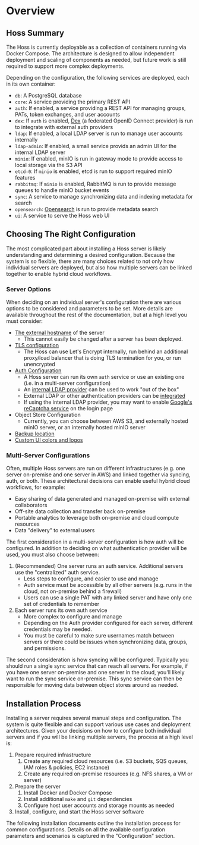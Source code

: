 # Overview

## Hoss Summary
The Hoss is currently deployable as a collection of containers running via Docker Compose. The architecture is
designed to allow independent deployment and scaling of components as needed, but future work is still
required to support more complex deployments.

Depending on the configuration, the following services are deployed, each in its own container:

- `db`: A PostgreSQL database
- `core`: A service providing the primary REST API
- `auth`: If enabled, a service providing a REST API for managing groups, PATs, token exchanges, and user accounts
- `dex`: If `auth` is enabled, [Dex](https://dexidp.io/) (a federated OpenID Connect provider) is run to integrate with external auth providers
- `ldap`: If enabled, a local LDAP server is run to manage user accounts internally
- `ldap-admin`: If enabled, a small service provids an admin UI for the internal LDAP server
- `minio`: If enabled, minIO is run in gateway mode to provide access to local storage via the S3 API
- `etcd-0`: If `minio` is enabled, etcd is run to support required minIO features
- `rabbitmq`: If `minio` is enabled, RabbitMQ is run to provide message queues to handle minIO bucket events
- `sync`: A service to manage synchronizing data and indexing metadata for search
- `opensearch`: [Opensearch](https://opensearch.org/) is run to provide metadata search
- `ui`: A service to serve the Hoss web UI

## Choosing The Right Configuration

The most complicated part about installing a Hoss server is likely understanding and determining a desired configuration.
Because the system is so flexible, there are many choices related to not only how individual servers are
deployed, but also how multiple servers can be linked together to enable hybrid cloud workflows.

### Server Options
When deciding on an individual server's configuration there are various options to be considered
and parameters to be set. More details are available throughout the rest of the documentation, but
at a high level you must consider:

- [The external hostname](install-on-prem.md#configure-variables) of the server
  - This cannot easily be changed after a server has been deployed.
- [TLS configuration](../configuration/tls.md)
  - The Hoss can use Let's Encrypt internally, run behind an additional proxy/load balancer that is doing TLS termination for you, or run unencrypted
- [Auth Configuration](../configuration/auth.md)
  - A Hoss server can run its own `auth` service or use an existing one (i.e. in a multi-server configuration)
  - An [internal LDAP provider](../maintenance/internal-ldap.md) can be used to work "out of the box"
  - External LDAP or other authentication providers can be [integrated](../configuration/auth.md)
  - If using the internal LDAP provider, you may want to enable [Google's reCaptcha service](../configuration/captcha.md) on the login page
- Object Store Configuration
  - Currently, you can choose between AWS S3, and externally hosted minIO server, or an internally hosted minIO server
- [Backup location](../maintenance/backup-and-restore.md)
- [Custom UI colors and logos](../configuration/ui.md)

### Multi-Server Configurations
Often, multiple Hoss servers are run on different infrastructures (e.g. one server on-premise and one server in AWS) and
linked together via syncing, auth, or both. These architectural decisions can enable useful hybrid cloud workflows, for example:

- Easy sharing of data generated and managed on-premise with external collaborators
- Off-site data collection and transfer back on-premise
- Portable analytics to leverage both on-premise and cloud compute resources
- Data "delivery" to external users

The first consideration in a multi-server configuration is how auth will be configured. In addition to deciding on what
authentication provider will be used, you must also choose between:

1) (Recommended) One server runs an auth service. Additional servers use the "centralized" auth service.
   * Less steps to configure, and easier to use and manage
   * Auth service must be accessible by all other servers (e.g. runs in the cloud, not on-premise behind a firewall)
   * Users can use a single PAT with any linked server and have only one set of credentials to remember
2) Each server runs its own auth service
   * More complex to configure and manage
   * Depending on the Auth provider configured for each server, different credentials may be needed. 
   * You must be careful to make sure usernames match between servers or there could be issues when synchronizing data, groups, and permissions.


The second consideration is how syncing will be configured. Typically you should run a single sync service that can reach all servers.
For example, if you have one server on-premise and one server in the cloud, you'll likely want to run the sync service on-premise. This sync
service can then be responsible for moving data between object stores around as needed.


## Installation Process
Installing a server requires several manual steps and configuration.
The system is quite flexible and can support various use cases and deployment architectures. Given your
decisions on how to configure both individual servers and if you will be linking multiple servers, the
process at a high level is:

1) Prepare required infrastructure
   1) Create any required cloud resources (i.e. S3 buckets, SQS queues, IAM roles & policies, EC2 instance)
   2) Create any required on-premise resources (e.g. NFS shares, a VM or server)
2) Prepare the server 
   1) Install Docker and Docker Compose
   2) Install additional `make` and `git` dependencies
   3) Configure host user accounts and storage mounts as needed
3) Install, configure, and start the Hoss server software

The following installation documents outline the installation process for common configurations. Details on all 
the available configuration parameters and scenarios is captured in the "Configuration" section.